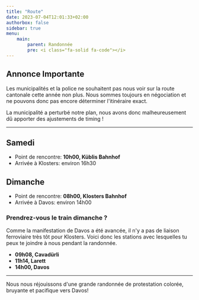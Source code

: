 ```yaml
---
title: "Route"
date: 2023-07-04T12:01:33+02:00
authorbox: false
sidebar: true
menu: 
    main:
        parent: Randonnée
        pre: <i class="fa-solid fa-code"></i>
---
```


## Annonce Importante

Les municipalités et la police ne souhaitent pas nous voir sur la route cantonale cette année non plus. Nous sommes toujours en négociation et ne pouvons donc pas encore déterminer l'itinéraire exact.

La municipalité a perturbé notre plan, nous avons donc malheureusement dû apporter des ajustements de timing !

 ---

## Samedi

- Point de rencontre: **10h00, Küblis Bahnhof**
- Arrivée à Klosters: environ 16h30

## Dimanche

- Point de rencontre: **08h00, Klosters Bahnhof**
- Arrivée à Davos: environ 14h00

### Prendrez-vous le train dimanche ?

Comme la manifestation de Davos a été avancée, il n'y a pas de liaison ferroviaire très tôt pour Klosters. Voici donc les stations avec lesquelles tu peux te joindre à nous pendant la randonnée.

- **09h08, Cavadürli**
- **11h14, Larett**
- **14h00, Davos**

 ---

Nous nous réjouissons d'une grande randonnée de protestation colorée, bruyante et pacifique vers Davos!
